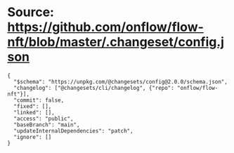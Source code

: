 # Source: https://github.com/onflow/flow-nft/blob/master/.changeset/config.json

```
{
  "$schema": "https://unpkg.com/@changesets/config@2.0.0/schema.json",
  "changelog": ["@changesets/cli/changelog", {"repo": "onflow/flow-nft"}],
  "commit": false,
  "fixed": [],
  "linked": [],
  "access": "public",
  "baseBranch": "main",
  "updateInternalDependencies": "patch",
  "ignore": []
}
```